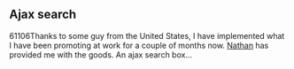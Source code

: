 <article><h2>Ajax search</h2><time><span class="day">6</span><span class="month">1</span><span class="year">106</span></time>Thanks to some guy from the United States, I have implemented what I have been promoting at work for a couple of months now. <a href="http://grebowiec.net/?p=77">Nathan</a> has provided me with the goods. An ajax search box...</article>